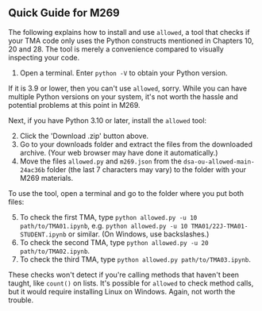 ## Quick Guide for M269

The following explains how to install and use `allowed`, a tool that checks if
your TMA code only uses the Python constructs mentioned in Chapters 10, 20 and 28.
The tool is merely a convenience compared to visually inspecting your code.

1. Open a terminal. Enter `python -V` to obtain your Python version.

If it is 3.9 or lower, then you can't use `allowed`, sorry.
While you can have multiple Python versions on your system,
it's not worth the hassle and potential problems at this point in M269.

Next, if you have Python 3.10 or later, install the `allowed` tool:

2. Click the 'Download .zip' button above.
3. Go to your downloads folder and extract the files from the downloaded archive.
   (Your web browser may have done it automatically.)
4. Move the files `allowed.py` and `m269.json` from the
   `dsa-ou-allowed-main-24ac36b` folder (the last 7 characters may vary)
   to the folder with your M269 materials.

To use the tool, open a terminal and go to the folder where you put both files:

5. To check the first TMA, type `python allowed.py -u 10 path/to/TMA01.ipynb`,
  e.g. `python allowed.py -u 10 TMA01/22J-TMA01-STUDENT.ipynb` or similar.
  (On Windows, use backslashes.)
6. To check the second TMA, type `python allowed.py -u 20 path/to/TMA02.ipynb`.
7. To check the third TMA,  type `python allowed.py path/to/TMA03.ipynb`.

These checks won't detect if you're calling methods that haven't been taught,
like `count()` on lists.
It's possible for `allowed` to check method calls,
but it would require installing Linux on Windows. Again, not worth the trouble.